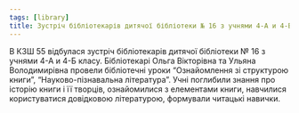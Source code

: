 ```yaml
---
tags: [library]
title: Зустріч бібліотекарів дитячої бібліотеки № 16 з учнями 4-А и 4-Б
---
```


В КЗШ 55 відбулася зустріч бібліотекарів дитячої бібліотеки № 16 з учнями 4-А и 4-Б класу. Бібліотекарі Ольга Вікторівна та Ульяна Володимирівна провели бібліотечні уроки “Ознайомлення зі структурою книги”, “Науково-пізнавальна література”. Учні поглибили знання про історію книги і її творців, ознайомилися з елементами книги, навчилися користуватися довідковою літературою, формували читацькі навички.

<slideshow id="72157646842475684"></slideshow>
